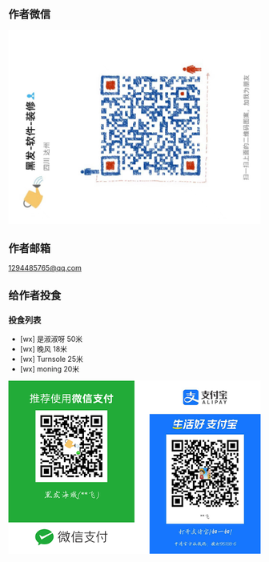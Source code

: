 ## 作者微信

![联系微信:yjf163163](../image/WeChat-row.jpg)

## 作者邮箱
1294485765@qq.com

## 给作者投食

### 投食列表

- [wx] 是淑淑呀 50米
- [wx] 晚风 18米
- [wx] Turnsole 25米
- [wx] moning 20米


![支付](../image/yjfpay.png)